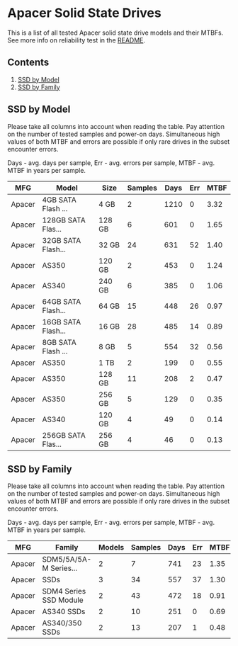 Apacer Solid State Drives
=========================

This is a list of all tested Apacer solid state drive models and their MTBFs. See
more info on reliability test in the [README](https://github.com/bsdhw/SMART).

Contents
--------

1. [ SSD by Model  ](#ssd-by-model)
2. [ SSD by Family ](#ssd-by-family)

SSD by Model
------------

Please take all columns into account when reading the table. Pay attention on the
number of tested samples and power-on days. Simultaneous high values of both MTBF
and errors are possible if only rare drives in the subset encounter errors.

Days - avg. days per sample,
Err  - avg. errors per sample,
MTBF - avg. MTBF in years per sample.

| MFG       | Model              | Size   | Samples | Days  | Err   | MTBF |
|-----------|--------------------|--------|---------|-------|-------|------|
| Apacer    | 4GB SATA Flash ... | 4 GB   | 2       | 1210  | 0     | 3.32   |
| Apacer    | 128GB SATA Flas... | 128 GB | 6       | 601   | 0     | 1.65   |
| Apacer    | 32GB SATA Flash... | 32 GB  | 24      | 631   | 52    | 1.40   |
| Apacer    | AS350              | 120 GB | 2       | 453   | 0     | 1.24   |
| Apacer    | AS340              | 240 GB | 6       | 385   | 0     | 1.06   |
| Apacer    | 64GB SATA Flash... | 64 GB  | 15      | 448   | 26    | 0.97   |
| Apacer    | 16GB SATA Flash... | 16 GB  | 28      | 485   | 14    | 0.89   |
| Apacer    | 8GB SATA Flash ... | 8 GB   | 5       | 554   | 32    | 0.56   |
| Apacer    | AS350              | 1 TB   | 2       | 199   | 0     | 0.55   |
| Apacer    | AS350              | 128 GB | 11      | 208   | 2     | 0.47   |
| Apacer    | AS350              | 256 GB | 5       | 129   | 0     | 0.35   |
| Apacer    | AS340              | 120 GB | 4       | 49    | 0     | 0.14   |
| Apacer    | 256GB SATA Flas... | 256 GB | 4       | 46    | 0     | 0.13   |

SSD by Family
-------------

Please take all columns into account when reading the table. Pay attention on the
number of tested samples and power-on days. Simultaneous high values of both MTBF
and errors are possible if only rare drives in the subset encounter errors.

Days - avg. days per sample,
Err  - avg. errors per sample,
MTBF - avg. MTBF in years per sample.

| MFG       | Family                 | Models | Samples | Days  | Err   | MTBF |
|-----------|------------------------|--------|---------|-------|-------|------|
| Apacer    | SDM5/5A/5A-M Series... | 2      | 7       | 741   | 23    | 1.35   |
| Apacer    | SSDs                   | 3      | 34      | 557   | 37    | 1.30   |
| Apacer    | SDM4 Series SSD Module | 2      | 43      | 472   | 18    | 0.91   |
| Apacer    | AS340 SSDs             | 2      | 10      | 251   | 0     | 0.69   |
| Apacer    | AS340/350 SSDs         | 2      | 13      | 207   | 1     | 0.48   |
